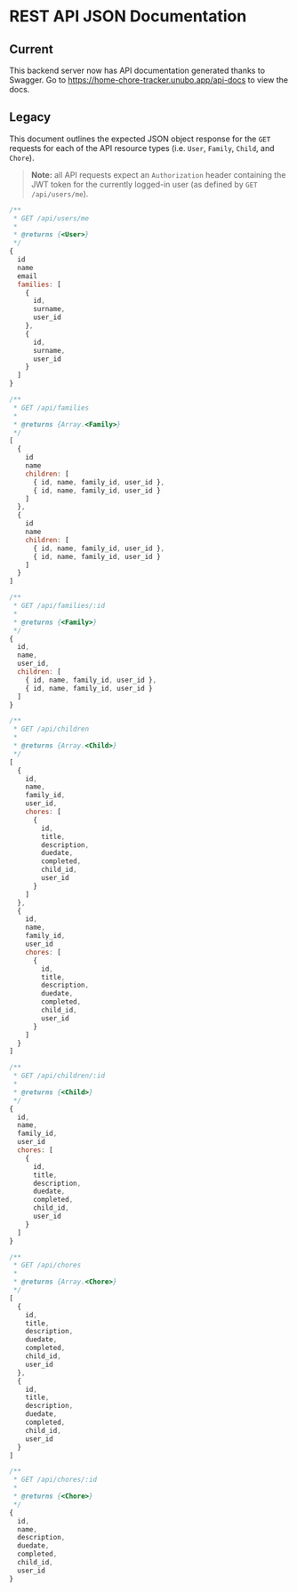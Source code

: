 # REST API JSON Documentation

## Current

This backend server now has API documentation generated thanks to Swagger. Go
to https://home-chore-tracker.unubo.app/api-docs to view the docs.

## Legacy

This document outlines the expected JSON object response for the `GET` requests
for each of the API resource types (i.e. `User`, `Family`, `Child`, and `Chore`).

> **Note:** all API requests expect an `Authorization` header containing the JWT
> token for the currently logged-in user (as defined by `GET /api/users/me`).

```js
/**
 * GET /api/users/me
 * 
 * @returns {<User>}
 */
{
  id
  name
  email
  families: [
    {
      id,
      surname,
      user_id
    },
    {
      id,
      surname,
      user_id
    }
  ]
}

/**
 * GET /api/families
 * 
 * @returns {Array.<Family>}
 */
[
  {
    id
    name
    children: [
      { id, name, family_id, user_id },
      { id, name, family_id, user_id }
    ]
  },
  {
    id
    name
    children: [
      { id, name, family_id, user_id },
      { id, name, family_id, user_id }
    ]
  }
]

/**
 * GET /api/families/:id
 * 
 * @returns {<Family>}
 */
{
  id,
  name,
  user_id,
  children: [
    { id, name, family_id, user_id },
    { id, name, family_id, user_id }
  ]
}

/**
 * GET /api/children
 * 
 * @returns {Array.<Child>}
 */
[
  {
    id,
    name,
    family_id,
    user_id,
    chores: [
      {
        id,
        title,
        description,
        duedate,
        completed,
        child_id,
        user_id
      }
    ]
  },
  {
    id,
    name,
    family_id,
    user_id
    chores: [
      {
        id,
        title,
        description,
        duedate,
        completed,
        child_id,
        user_id
      }
    ]
  }
]

/**
 * GET /api/children/:id
 * 
 * @returns {<Child>}
 */
{
  id,
  name,
  family_id,
  user_id
  chores: [
    {
      id,
      title,
      description,
      duedate,
      completed,
      child_id,
      user_id
    }
  ]
}

/**
 * GET /api/chores
 * 
 * @returns {Array.<Chore>}
 */
[
  {
    id,
    title,
    description,
    duedate,
    completed,
    child_id,
    user_id
  },
  {
    id,
    title,
    description,
    duedate,
    completed,
    child_id,
    user_id
  }
]

/**
 * GET /api/chores/:id
 * 
 * @returns {<Chore>}
 */
{
  id,
  name,
  description,
  duedate,
  completed,
  child_id,
  user_id
}
```
